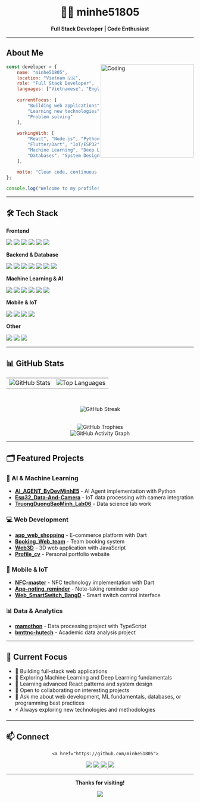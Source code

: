 <!--
**minhe51805/minhe51805** is a ✨ _special_ ✨ repository because its `README.md` (this file) appears on your GitHub profile.
-->

<div align="center">

# 👨‍💻 minhe51805

**Full Stack Developer | Code Enthusiast**

</div>

---

## About Me

<img align="right" alt="Coding" width="250" src="https://media.giphy.com/media/JIX9t2j0ZTN9S/giphy.gif">

```javascript
const developer = {
    name: "minhe51805",
    location: "Vietnam 🇻🇳",
    role: "Full Stack Developer",
    languages: ["Vietnamese", "English"],
    
    currentFocus: [
        "Building web applications",
        "Learning new technologies", 
        "Problem solving"
    ],
    
    workingWith: [
        "React", "Node.js", "Python",
        "Flutter/Dart", "IoT/ESP32",
        "Machine Learning", "Deep Learning",
        "Databases", "System Design"
    ],
    
    motto: "Clean code, continuous learning"
};

console.log("Welcome to my profile!");
```

---

## 🛠️ Tech Stack

**Frontend**
<p>
  <img src="https://img.shields.io/badge/HTML5-E34F26?style=for-the-badge&logo=html5&logoColor=white" />
  <img src="https://img.shields.io/badge/CSS3-1572B6?style=for-the-badge&logo=css3&logoColor=white" />
  <img src="https://img.shields.io/badge/JavaScript-F7DF1E?style=for-the-badge&logo=javascript&logoColor=black" />
  <img src="https://img.shields.io/badge/React-20232A?style=for-the-badge&logo=react&logoColor=61DAFB" />
  <img src="https://img.shields.io/badge/Next.js-000000?style=for-the-badge&logo=nextdotjs&logoColor=white" />
  <img src="https://img.shields.io/badge/Tailwind_CSS-38B2AC?style=for-the-badge&logo=tailwind-css&logoColor=white" />
</p>

**Backend & Database**
<p>
  <img src="https://img.shields.io/badge/Node.js-43853D?style=for-the-badge&logo=node.js&logoColor=white" />
  <img src="https://img.shields.io/badge/Python-3776AB?style=for-the-badge&logo=python&logoColor=white" />
  <img src="https://img.shields.io/badge/Java-ED8B00?style=for-the-badge&logo=openjdk&logoColor=white" />
  <img src="https://img.shields.io/badge/C%23-239120?style=for-the-badge&logo=c-sharp&logoColor=white" />
  <img src="https://img.shields.io/badge/MySQL-005C84?style=for-the-badge&logo=mysql&logoColor=white" />
  <img src="https://img.shields.io/badge/MongoDB-4EA94B?style=for-the-badge&logo=mongodb&logoColor=white" />
  <img src="https://img.shields.io/badge/PostgreSQL-316192?style=for-the-badge&logo=postgresql&logoColor=white" />
</p>

**Machine Learning & AI**
<p>
  <img src="https://img.shields.io/badge/Python-3776AB?style=for-the-badge&logo=python&logoColor=white" />
  <img src="https://img.shields.io/badge/TensorFlow-FF6F00?style=for-the-badge&logo=tensorflow&logoColor=white" />
  <img src="https://img.shields.io/badge/Keras-D00000?style=for-the-badge&logo=keras&logoColor=white" />
  <img src="https://img.shields.io/badge/scikit--learn-F7931E?style=for-the-badge&logo=scikit-learn&logoColor=white" />
  <img src="https://img.shields.io/badge/Pandas-150458?style=for-the-badge&logo=pandas&logoColor=white" />
  <img src="https://img.shields.io/badge/NumPy-013243?style=for-the-badge&logo=numpy&logoColor=white" />
</p>

**Mobile & IoT**
<p>
  <img src="https://img.shields.io/badge/Flutter-02569B?style=for-the-badge&logo=flutter&logoColor=white" />
  <img src="https://img.shields.io/badge/Dart-0175C2?style=for-the-badge&logo=dart&logoColor=white" />
  <img src="https://img.shields.io/badge/ESP32-000000?style=for-the-badge&logo=espressif&logoColor=white" />
  <img src="https://img.shields.io/badge/IoT-FF6600?style=for-the-badge&logo=internet-of-things&logoColor=white" />
</p>

**Other**
<p>
  <img src="https://img.shields.io/badge/C-00599C?style=for-the-badge&logo=c&logoColor=white" />
  <img src="https://img.shields.io/badge/PHP-777BB4?style=for-the-badge&logo=php&logoColor=white" />
  <img src="https://img.shields.io/badge/TypeScript-007ACC?style=for-the-badge&logo=typescript&logoColor=white" />
</p>

---

## 📊 GitHub Stats

<div align="center">
  
<table>
  <tr>
    <td>
      <img src="https://github-readme-stats.vercel.app/api?username=minhe51805&show_icons=true&theme=tokyonight&hide_border=true&bg_color=0d1117&title_color=58a6ff&icon_color=1f6feb&text_color=c9d1d9&border_radius=10" alt="GitHub Stats" />
      </td>
    <td>
      <img src="https://github-readme-stats.vercel.app/api/top-langs/?username=minhe51805&layout=compact&theme=tokyonight&hide_border=true&bg_color=0d1117&title_color=58a6ff&text_color=c9d1d9&border_radius=10&langs_count=8&hide=c,assembly,makefile,cmake&include_all_commits=true&count_private=true" alt="Top Languages" />
      </td>
    </tr>
  </table>
  
<br>

![GitHub Streak](https://github-readme-streak-stats.herokuapp.com/?user=minhe51805&theme=tokyonight&hide_border=true&background=0d1117&ring=58a6ff&fire=58a6ff&currStreakLabel=58a6ff&border_radius=10)

<br>

<img src="https://github-profile-trophy.vercel.app/?username=minhe51805&theme=tokyonight&no-frame=true&no-bg=true&margin-w=4&row=1&column=6&border_radius=10" alt="GitHub Trophies"/>

<br>

<img src="https://github-readme-activity-graph.vercel.app/graph?username=minhe51805&theme=tokyo-night&bg_color=0d1117&color=58a6ff&line=1f6feb&point=58a6ff&area=true&hide_border=true&border_radius=10" alt="GitHub Activity Graph"/>
  
</div>

---

## 🗂️ Featured Projects

### 🤖 AI & Machine Learning
- **[AI_AGENT_ByDevMinhE5](https://github.com/minhe51805/AI_AGENT_ByDevMinhE5)** - AI Agent implementation with Python
- **[Esp32_Data-And-Camera](https://github.com/minhe51805/Esp32_Data-And-Camera)** - IoT data processing with camera integration
- **[TruongDuongBaoMinh_Lab06](https://github.com/minhe51805/TruongDuongBaoMinh_228060970_Lab06)** - Data science lab work

### 💻 Web Development
- **[app_web_shopping](https://github.com/minhe51805/app_web_shopping_228060170)** - E-commerce platform with Dart
- **[Booking_Web_team](https://github.com/minhe51805/Booking_Web_team)** - Team booking system
- **[Web3D](https://github.com/minhe51805/Web3D)** - 3D web application with JavaScript
- **[Profile_cv](https://github.com/minhe51805/Profile_cv)** - Personal portfolio website

### 📱 Mobile & IoT
- **[NFC-master](https://github.com/minhe51805/NFC-master)** - NFC technology implementation with Dart
- **[App-noting_reminder](https://github.com/minhe51805/App-noting_reminder)** - Note-taking reminder app
- **[Web_SmartSwitch_BangD](https://github.com/minhe51805/Web_SmartSwitch_BangD)** - Smart switch control interface

### 📊 Data & Analytics
- **[mamothon](https://github.com/minhe51805/mamothon)** - Data processing project with TypeScript
- **[bmttnc-hutech](https://github.com/minhe51805/bmttnc-hutech-228060970)** - Academic data analysis project

---

## 🚀 Current Focus

- 🔭 Building full-stack web applications
- 🤖 Exploring Machine Learning and Deep Learning fundamentals
- 🌱 Learning advanced React patterns and system design
- 👯 Open to collaborating on interesting projects
- 💬 Ask me about web development, ML fundamentals, databases, or programming best practices
- ⚡ Always exploring new technologies and methodologies

---

## 📫 Connect

<div align="center">
  
        <a href="https://github.com/minhe51805">
  <img src="https://img.shields.io/badge/GitHub-100000?style=for-the-badge&logo=github&logoColor=white" />
        </a>
        <a href="mailto:truongminh0949@gmail.com">
  <img src="https://img.shields.io/badge/Gmail-D14836?style=for-the-badge&logo=gmail&logoColor=white" />
</a>
<a href="#">
  <img src="https://img.shields.io/badge/Discord-7289DA?style=for-the-badge&logo=discord&logoColor=white" />
</a>
<a href="#">
  <img src="https://img.shields.io/badge/LinkedIn-0077B5?style=for-the-badge&logo=linkedin&logoColor=white" />
</a>
  
</div>

---

<div align="center">
  
**Thanks for visiting!** 

<img src="https://komarev.com/ghpvc/?username=minhe51805&color=blueviolet&style=flat-square&label=Profile+Views" />
  
</div>
